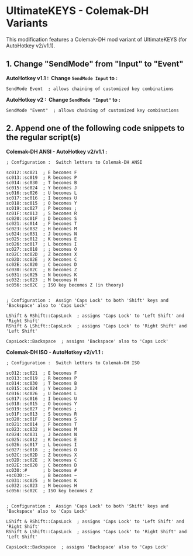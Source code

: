 # UltimateKEYS - Colemak-DH Variants

This modification features a Colemak-DH mod variant of UltimateKEYS (for AutoHotkey v2/v1.1).

## 1. Change "SendMode" from "Input" to "Event"

**AutoHotkey v1.1&nbsp;: &nbsp;Change `SendMode Input` to&nbsp;:**

```autohotkey
SendMode Event  ; allows chaining of customized key combinations
```

**AutoHotkey v2&nbsp;: &nbsp;Change `SendMode "Input"` to&nbsp;:**

```autohotkey
SendMode "Event"  ; allows chaining of customized key combinations
```

## 2. Append one of the following code snippets to the regular script(s)

**Colemak-DH ANSI - AutoHotkey v2/v1.1&nbsp;:**

```autohotkey
; Configuration :  Switch letters to Colemak-DH ANSI

sc012::sc021  ; E becomes F
sc013::sc019  ; R becomes P
sc014::sc030  ; T becomes B
sc015::sc024  ; Y becomes J
sc016::sc026  ; U becomes L
sc017::sc016  ; I becomes U
sc018::sc015  ; O becomes Y
sc019::sc027  ; P becomes ;
sc01F::sc013  ; S becomes R
sc020::sc01F  ; D becomes S
sc021::sc014  ; F becomes T
sc023::sc032  ; H becomes M
sc024::sc031  ; J becomes N
sc025::sc012  ; K becomes E
sc026::sc017  ; L becomes I
sc027::sc018  ; ; becomes O
sc02C::sc02D  ; Z becomes X
sc02D::sc02E  ; X becomes C
sc02E::sc020  ; C becomes D
sc030::sc02C  ; B becomes Z
sc031::sc025  ; N becomes K
sc032::sc023  ; M becomes H
sc056::sc02C  ; ISO key becomes Z (in theory)


; Configuration :  Assign 'Caps Lock' to both 'Shift' keys and 'Backspace' also to 'Caps Lock'

LShift & RShift::CapsLock  ; assigns 'Caps Lock' to 'Left Shift' and 'Right Shift'
RShift & LShift::CapsLock  ; assigns 'Caps Lock' to 'Right Shift' and 'Left Shift'

CapsLock::Backspace  ; assigns 'Backspace' also to 'Caps Lock'
```

**Colemak-DH ISO - AutoHotkey v2/v1.1&nbsp;:**

```autohotkey
; Configuration :  Switch letters to Colemak-DH ISO

sc012::sc021  ; E becomes F
sc013::sc019  ; R becomes P
sc014::sc030  ; T becomes B
sc015::sc024  ; Y becomes J
sc016::sc026  ; U becomes L
sc017::sc016  ; I becomes U
sc018::sc015  ; O becomes Y
sc019::sc027  ; P becomes ;
sc01F::sc013  ; S becomes R
sc020::sc01F  ; D becomes S
sc021::sc014  ; F becomes T
sc023::sc032  ; H becomes M
sc024::sc031  ; J becomes N
sc025::sc012  ; K becomes E
sc026::sc017  ; L becomes I
sc027::sc018  ; ; becomes O
sc02C::sc02D  ; Z becomes X
sc02D::sc02E  ; X becomes C
sc02E::sc020  ; C becomes D
sc030::#      ; b becomes #
+sc030::~     ; B becomes ~
sc031::sc025  ; N becomes K
sc032::sc023  ; M becomes H
sc056::sc02C  ; ISO key becomes Z


; Configuration :  Assign 'Caps Lock' to both 'Shift' keys and 'Backspace' also to 'Caps Lock'

LShift & RShift::CapsLock  ; assigns 'Caps Lock' to 'Left Shift' and 'Right Shift'
RShift & LShift::CapsLock  ; assigns 'Caps Lock' to 'Right Shift' and 'Left Shift'

CapsLock::Backspace  ; assigns 'Backspace' also to 'Caps Lock'
```
